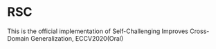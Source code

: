 # RSC
This is the official implementation of Self-Challenging Improves Cross-Domain Generalization, ECCV2020(Oral)
